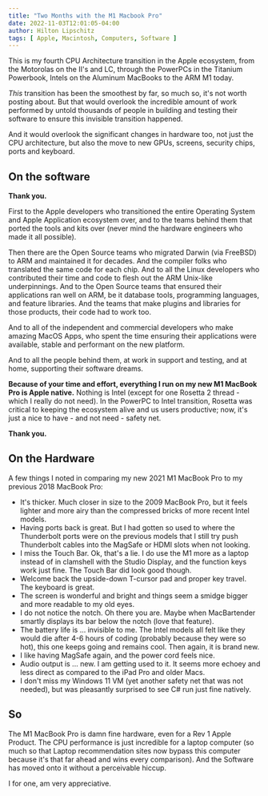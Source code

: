 ```yaml
---
title: "Two Months with the M1 Macbook Pro"
date: 2022-11-03T12:01:05-04:00
author: Hilton Lipschitz
tags: [ Apple, Macintosh, Computers, Software ]
---
```


This is my fourth CPU Architecture transition in the Apple ecosystem, from the Motorolas on the II's and LC, through the PowerPCs in the Titanium Powerbook, Intels on the Aluminum MacBooks to the ARM M1 today.

*This* transition has been the smoothest by far, so much so, it's not worth posting about.  But that would overlook the incredible amount of work performed by untold thousands of people in building and testing their software to ensure this invisible transition happened.

And it would overlook the significant changes in hardware too, not just the CPU architecture, but also the move to new GPUs, screens, security chips, ports and keyboard.

<!--more-->

## On the software

**Thank you.**

First to the Apple developers who transitioned the entire Operating System and Apple Application ecosystem over, and to the teams behind them that ported the tools and kits over (never mind the hardware engineers who made it all possible).

Then there are the Open Source teams who migrated Darwin (via FreeBSD) to ARM and maintained it for decades. And the compiler folks who translated the same code for each chip. And to all the Linux developers who contributed their time and code to flesh out the ARM Unix-like underpinnings. And to the Open Source teams that ensured their applications ran well on ARM, be it database tools, programming languages, and feature libraries. And the teams that make plugins and libraries for those products, their code had to work too.

And to all of the independent and commercial developers who make amazing MacOS Apps, who spent the time ensuring their applications were available, stable and performant on the new platform.

And to all the people behind them, at work in support and testing, and at home, supporting their software dreams.

**Because of your time and effort, everything I run on my new M1 MacBook Pro is Apple native.** Nothing is Intel (except for one Rosetta 2 thread - which I really do not need). In the PowerPC to Intel transition, Rosetta was critical to keeping the ecosystem alive and us users productive; now, it's just a nice to have - and not need - safety net.

**Thank you.**

## On the Hardware

A few things I noted in comparing my new 2021 M1 MacBook Pro to my previous 2018 MacBook Pro:

- It's thicker. Much closer in size to the 2009 MacBook Pro, but it feels lighter and more airy than the compressed bricks of more recent Intel models.
- Having ports back is great. But I had gotten so used to where the Thunderbolt ports were on the previous models that I still try push Thunderbolt cables into the MagSafe or HDMI slots when not looking.
- I miss the Touch Bar. Ok, that's a lie. I do use the M1 more as a laptop instead of in clamshell with the Studio Display, and the function keys work just fine. The Touch Bar did look good though.
- Welcome back the upside-down T-cursor pad and proper key travel. The keyboard is great.
- The screen is wonderful and bright and things seem a smidge bigger and more readable to my old eyes.
- I do not notice the notch. Oh there you are. Maybe when MacBartender smartly displays its bar below the notch (love that feature).
- The battery life is ... invisible to me. The Intel models all felt like they would die after 4-6 hours of coding (probably because they were so hot), this one keeps going and remains cool. Then again, it is brand new.
- I like having MagSafe again, and the power cord feels nice.
- Audio output is ... new. I am getting used to it. It seems more echoey and less direct as compared to the iPad Pro and older Macs.
- I don't miss my Windows 11 VM (yet another safety net that was not needed), but was pleasantly surprised to see C# run just fine natively.

## So

The M1 MacBook Pro is damn fine hardware, even for a Rev 1 Apple Product. The CPU performance is just incredible for a laptop computer (so much so that Laptop recommendation sites now bypass this computer because it's that far ahead and wins every comparison).  And the Software has moved onto it without a perceivable hiccup.

I for one, am very appreciative.
